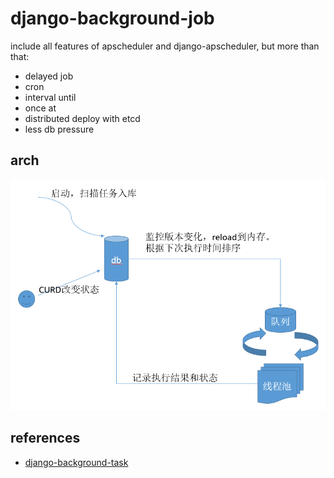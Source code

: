 # django-background-job

include all features of apscheduler and django-apscheduler, but more than that:

- delayed job
- cron
- interval until
- once  at
- distributed deploy with etcd
- less db pressure



## arch

![docs/arch.png](docs/arch.png)



## references

- [django-background-task](https://github.com/lilspikey/django-background-task)
